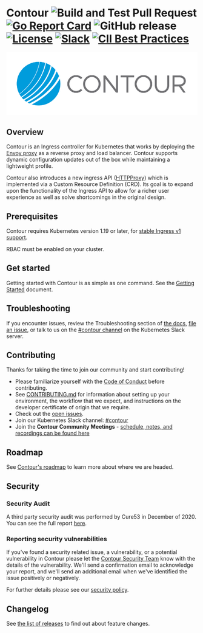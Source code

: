 # Contour ![Build and Test Pull Request](https://github.com/projectcontour/contour/workflows/Build%20and%20Test%20Pull%20Request/badge.svg) [![Go Report Card](https://goreportcard.com/badge/github.com/projectcontour/contour)](https://goreportcard.com/report/github.com/projectcontour/contour) ![GitHub release](https://img.shields.io/github/release/projectcontour/contour.svg) [![License](https://img.shields.io/badge/License-Apache%202.0-blue.svg)](https://opensource.org/licenses/Apache-2.0) [![Slack](https://img.shields.io/badge/slack-join%20chat-e01563.svg?logo=slack)](https://kubernetes.slack.com/messages/contour) [![CII Best Practices](https://bestpractices.coreinfrastructure.org/projects/4141/badge)](https://bestpractices.coreinfrastructure.org/projects/4141)


![Contour is fun at parties!](contour.png)

## Overview

Contour is an Ingress controller for Kubernetes that works by deploying the [Envoy proxy](https://www.envoyproxy.io/) as a reverse proxy and load balancer.
Contour supports dynamic configuration updates out of the box while maintaining a lightweight profile.

Contour also introduces a new ingress API ([HTTPProxy](https://projectcontour.io/docs/main/config/fundamentals/)) which is implemented via a Custom Resource Definition (CRD).
Its goal is to expand upon the functionality of the Ingress API to allow for a richer user experience as well as solve shortcomings in the original design.

## Prerequisites

Contour requires Kubernetes version 1.19 or later, for [stable Ingress v1 support](https://kubernetes.io/docs/concepts/services-networking/ingress/).

RBAC must be enabled on your cluster.

## Get started

Getting started with Contour is as simple as one command.
See the [Getting Started](https://projectcontour.io/getting-started) document.

## Troubleshooting

If you encounter issues, review the Troubleshooting section of [the docs](https://projectcontour.io/docs), [file an issue](https://github.com/projectcontour/contour/issue), or talk to us on the [#contour channel](https://kubernetes.slack.com/messages/contour) on the Kubernetes Slack server.

## Contributing

Thanks for taking the time to join our community and start contributing!

- Please familiarize yourself with the [Code of Conduct](/CODE_OF_CONDUCT.md) before contributing.
- See [CONTRIBUTING.md](/CONTRIBUTING.md) for information about setting up your environment, the workflow that we expect, and instructions on the developer certificate of origin that we require.
- Check out the [open issues](https://github.com/projectcontour/contour/issues).
- Join our Kubernetes Slack channel: [#contour](https://kubernetes.slack.com/messages/contour/)
- Join the **Contour Community Meetings** - [schedule, notes, and recordings can be found here](https://projectcontour.io/community)

## Roadmap

See [Contour's roadmap](https://github.com/projectcontour/community/blob/main/ROADMAP.md) to learn more about where we are headed.

## Security

### Security Audit

A third party security audit was performed by Cure53 in December of 2020. You can see the full report [here](Contour_Security_Audit_Dec2020.pdf).

### Reporting security vulnerabilities

If you've found a security related issue, a vulnerability, or a potential vulnerability in Contour please let the [Contour Security Team](mailto:cncf-contour-maintainers@lists.cncf.io) know with the details of the vulnerability. We'll send a confirmation email to acknowledge your report, and we'll send an additional email when we've identified the issue positively or negatively.

For further details please see our [security policy](SECURITY.md).

## Changelog

See [the list of releases](https://github.com/projectcontour/contour/releases) to find out about feature changes.
